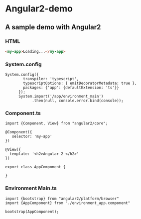 # Angular2-demo

## A sample demo with Angular2

### HTML

```html
<my-app>Loading...</my-app>
```

### System.config

```JS
System.config({
        transpiler: 'typescript',
        typescriptOptions: { emitDecoratorMetadata: true },
        packages: {'app': {defaultExtension: 'ts'}}
      });
      System.import('/app/environment_main')
            .then(null, console.error.bind(console));
```
### Component.ts

```JS
import {Component, View} from "angular2/core";

@Component({
   selector: 'my-app'
})

@View({
  template: '<h2>Angular 2 </h2>'
})

export class AppComponent {

}

```

### Environment Main.ts

```JS
import {bootstrap} from "angular2/platform/browser"
import {AppComponent} from "./environment_app.component"

bootstrap(AppComponent);

```
